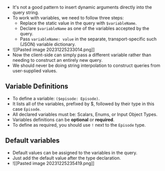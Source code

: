 - It's not a good pattern to insert dynamic arguments directly into the query string.
- To work with variables, we need to follow three steps:
	- Replace the static value in the query with `$variableName`.
	- Declare `$variableName` as one of the variables accepted by the query.
	- Pass `variableName: value` in the separate, transport-specific such (JSON) variable dictionary.
- ![[Pasted image 20231225233014.png]]
- Now the client-side can simply pass a different variable rather than needing to construct an entirely new query.
- We should never be doing string interpolation to construct queries from user-supplied values.

## Variable Definitions

- To define a variable: `($episode: Episode)`.
- It lists all of the variables, prefixed by $, followed by their type in this case `Episode`.
- All declared variables must be: Scalars, Enums, or Input Object Types.
- Variables definitions can be **optional** or **required**.
- To define as required, you should use `!` next to the `Episode` type.

## Default variables

- Default values can be assigned to the variables in the query.
- Just add the default value after the type declaration.
- ![[Pasted image 20231225235419.png]]